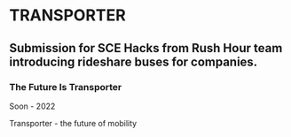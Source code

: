 # TRANSPORTER

## Submission for SCE Hacks from Rush Hour team introducing rideshare buses for companies.

### The Future Is Transporter

Soon - 2022

Transporter - the future of mobility
